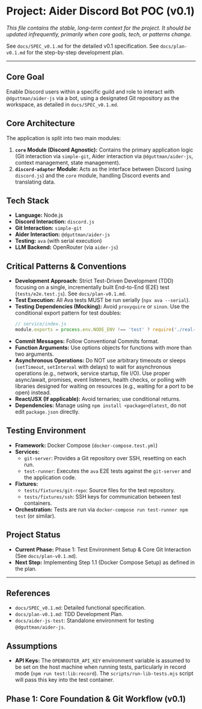 # Project: Aider Discord Bot POC (v0.1)

*This file contains the stable, long-term context for the project.*
*It should be updated infrequently, primarily when core goals, tech, or patterns change.*

See `docs/SPEC_v0.1.md` for the detailed v0.1 specification.
See `docs/plan-v0.1.md` for the step-by-step development plan.

---

## Core Goal

Enable Discord users within a specific guild and role to interact with `@dguttman/aider-js` via a bot, using a designated Git repository as the workspace, as detailed in `docs/SPEC_v0.1.md`.

## Core Architecture

The application is split into two main modules:

1.  **`core` Module (Discord Agnostic):** Contains the primary application logic (Git interaction via `simple-git`, Aider interaction via `@dguttman/aider-js`, context management, state management).
2.  **`discord-adapter` Module:** Acts as the interface between Discord (using `discord.js`) and the `core` module, handling Discord events and translating data.

## Tech Stack

- **Language:** Node.js
- **Discord Interaction:** `discord.js`
- **Git Interaction:** `simple-git`
- **Aider Interaction:** `@dguttman/aider-js`
- **Testing:** `ava` (with serial execution)
- **LLM Backend:** OpenRouter (via `aider-js`)

## Critical Patterns & Conventions

*   **Development Approach:** Strict Test-Driven Development (TDD) focusing on a single, incrementally built End-to-End (E2E) test (`tests/e2e.test.js`). See `docs/plan-v0.1.md`.
*   **Test Execution:** All Ava tests MUST be run serially (`npx ava --serial`).
*   **Testing Dependencies (Mocking):** Avoid `proxyquire` or `sinon`. Use the conditional export pattern for test doubles:
    ```js
    // service/index.js
    module.exports = process.env.NODE_ENV !== 'test' ? require('./real-service') : require('./fake-service')
    ```
*   **Commit Messages:** Follow Conventional Commits format.
*   **Function Arguments:** Use options objects for functions with more than two arguments.
*   **Asynchronous Operations:** Do NOT use arbitrary timeouts or sleeps (`setTimeout`, `setInterval` with delays) to wait for asynchronous operations (e.g., network, service startup, file I/O). Use proper async/await, promises, event listeners, health checks, or polling with libraries designed for waiting on resources (e.g., waiting for a port to be open) instead.
*   **React/JSX (If applicable):** Avoid ternaries; use conditional returns.
*   **Dependencies:** Manage using `npm install <package>@latest`, do not edit `package.json` directly.

## Testing Environment

- **Framework:** Docker Compose (`docker-compose.test.yml`)
- **Services:**
    - `git-server`: Provides a Git repository over SSH, resetting on each run.
    - `test-runner`: Executes the `ava` E2E tests against the `git-server` and the application code.
- **Fixtures:**
    - `tests/fixtures/git-repo`: Source files for the test repository.
    - `tests/fixtures/ssh`: SSH keys for communication between test containers.
- **Orchestration:** Tests are run via `docker-compose run test-runner npm test` (or similar).

## Project Status

- **Current Phase:** Phase 1: Test Environment Setup & Core Git Interaction (See `docs/plan-v0.1.md`).
- **Next Step:** Implementing Step 1.1 (Docker Compose Setup) as defined in the plan.

---

## References

- `docs/SPEC_v0.1.md`: Detailed functional specification.
- `docs/plan-v0.1.md`: TDD Development Plan.
- `docs/aider-js-test`: Standalone environment for testing `@dguttman/aider-js`.

## Assumptions

- **API Keys:** The `OPENROUTER_API_KEY` environment variable is assumed to be set on the host machine when running tests, particularly in record mode (`npm run test:lib:record`). The `scripts/run-lib-tests.mjs` script will pass this key into the test container.

## Phase 1: Core Foundation & Git Workflow (v0.1)


